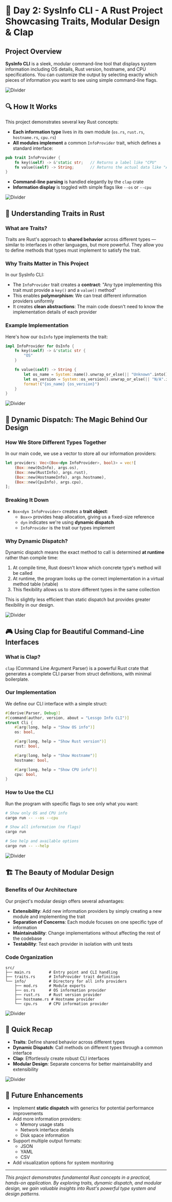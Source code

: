 # 🦀 Day 2: SysInfo CLI - A Rust Project Showcasing Traits, Modular Design & Clap

## Project Overview

**SysInfo CLI** is a sleek, modular command-line tool that displays system information including OS details, Rust version, hostname, and CPU specifications. You can customize the output by selecting exactly which pieces of information you want to see using simple command-line flags.

![Divider](https://raw.githubusercontent.com/andreasbm/readme/master/assets/lines/rainbow.png)

## 🔍 How It Works

This project demonstrates several key Rust concepts:

* **Each information type** lives in its own module (`os.rs`, `rust.rs`, `hostname.rs`, `cpu.rs`)
* **All modules implement** a common `InfoProvider` trait, which defines a standard interface:

```rust
pub trait InfoProvider {
    fn key(&self) -> &'static str;   // Returns a label like "CPU"
    fn value(&self) -> String;       // Returns the actual data like "AMD Ryzen 7 (16 cores)"
}
```

* **Command-line parsing** is handled elegantly by the `clap` crate
* **Information display** is toggled with simple flags like `--os` or `--cpu`

![Divider](https://raw.githubusercontent.com/andreasbm/readme/master/assets/lines/solar.png)

## 🧩 Understanding Traits in Rust

### What are Traits?

Traits are Rust's approach to **shared behavior** across different types — similar to interfaces in other languages, but more powerful. They allow you to define methods that types must implement to satisfy the trait.

### Why Traits Matter in This Project

In our SysInfo CLI:

* The `InfoProvider` trait creates a **contract**: "Any type implementing this trait must provide a `key()` and a `value()` method"
* This enables **polymorphism**: We can treat different information providers uniformly
* It creates **clean abstractions**: The main code doesn't need to know the implementation details of each provider

### Example Implementation

Here's how our `OsInfo` type implements the trait:

```rust
impl InfoProvider for OsInfo {
    fn key(&self) -> &'static str {
        "OS"
    }

    fn value(&self) -> String {
        let os_name = System::name().unwrap_or_else(|| "Unknown".into());
        let os_version = System::os_version().unwrap_or_else(|| "N/A".into());
        format!("{os_name} {os_version}")
    }
}
```

![Divider](https://raw.githubusercontent.com/andreasbm/readme/master/assets/lines/fire.png)

## 🔄 Dynamic Dispatch: The Magic Behind Our Design

### How We Store Different Types Together

In our main code, we use a vector to store all our information providers:

```rust
let providers: Vec<(Box<dyn InfoProvider>, bool)> = vec![
    (Box::new(OsInfo), args.os),
    (Box::new(RustInfo), args.rust),
    (Box::new(HostnameInfo), args.hostname),
    (Box::new(CpuInfo), args.cpu),
];
```

### Breaking It Down

* `Box<dyn InfoProvider>` creates a **trait object**:
  * `Box<>` provides heap allocation, giving us a fixed-size reference
  * `dyn` indicates we're using **dynamic dispatch**
  * `InfoProvider` is the trait our types implement

### Why Dynamic Dispatch?

Dynamic dispatch means the exact method to call is determined **at runtime** rather than compile time:

1. At compile time, Rust doesn't know which concrete type's method will be called
2. At runtime, the program looks up the correct implementation in a virtual method table (vtable)
3. This flexibility allows us to store different types in the same collection

This is slightly less efficient than static dispatch but provides greater flexibility in our design.

![Divider](https://raw.githubusercontent.com/andreasbm/readme/master/assets/lines/vintage.png)

## 🎮 Using Clap for Beautiful Command-Line Interfaces

### What is Clap?

`clap` (Command Line Argument Parser) is a powerful Rust crate that generates a complete CLI parser from struct definitions, with minimal boilerplate.

### Our Implementation

We define our CLI interface with a simple struct:

```rust
#[derive(Parser, Debug)]
#[command(author, version, about = "Lessgo Info CLI")]
struct Cli {
    #[arg(long, help = "Show OS info")]
    os: bool,

    #[arg(long, help = "Show Rust version")]
    rust: bool,

    #[arg(long, help = "Show Hostname")]
    hostname: bool,

    #[arg(long, help = "Show CPU info")]
    cpu: bool,
}
```

### How to Use the CLI

Run the program with specific flags to see only what you want:

```bash
# Show only OS and CPU info
cargo run -- --os --cpu

# Show all information (no flags)
cargo run

# See help and available options
cargo run -- --help
```

![Divider](https://raw.githubusercontent.com/andreasbm/readme/master/assets/lines/aqua.png)

## 🏗️ The Beauty of Modular Design

### Benefits of Our Architecture

Our project's modular design offers several advantages:

* **Extensibility**: Add new information providers by simply creating a new module and implementing the trait
* **Separation of Concerns**: Each module focuses on one specific type of information
* **Maintainability**: Change implementations without affecting the rest of the codebase
* **Testability**: Test each provider in isolation with unit tests

### Code Organization

```
src/
├── main.rs        # Entry point and CLI handling
├── traits.rs      # InfoProvider trait definition
└── info/          # Directory for all info providers
    ├── mod.rs     # Module exports
    ├── os.rs      # OS information provider
    ├── rust.rs    # Rust version provider
    ├── hostname.rs # Hostname provider
    └── cpu.rs     # CPU information provider
```

![Divider](https://raw.githubusercontent.com/andreasbm/readme/master/assets/lines/rainbow.png)

## 📝 Quick Recap

* **Traits**: Define shared behavior across different types
* **Dynamic Dispatch**: Call methods on different types through a common interface
* **Clap**: Effortlessly create robust CLI interfaces
* **Modular Design**: Separate concerns for better maintainability and extensibility

![Divider](https://raw.githubusercontent.com/andreasbm/readme/master/assets/lines/solar.png)

## 🚀 Future Enhancements

* Implement **static dispatch** with generics for potential performance improvements
* Add more information providers:
  * Memory usage stats
  * Network interface details
  * Disk space information
* Support multiple output formats:
  * JSON
  * YAML
  * CSV
* Add visualization options for system monitoring

---

*This project demonstrates fundamental Rust concepts in a practical, hands-on application. By exploring traits, dynamic dispatch, and modular design, we gain valuable insights into Rust's powerful type system and design patterns.*
